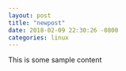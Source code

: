 ```yaml
---
layout: post
title: "newpost"
date: 2018-02-09 22:30:26 -0800
categories: linux
---
```


This is some sample content

